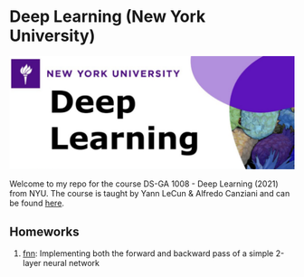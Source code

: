 # Deep Learning (New York University)
![banner](./images/banner3.png)

Welcome to my repo for the course DS-GA 1008 - Deep Learning (2021) from NYU. The course is taught by Yann LeCun & Alfredo Canziani and can be found [here](https://atcold.github.io/NYU-DLSP21/).

## Homeworks
1. [fnn](./fnn/): Implementing both the forward and backward pass of a simple 2-layer neural network 


